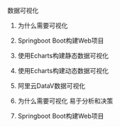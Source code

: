 数据可视化

1. 为什么需要可视化
2. Springboot Boot构建Web项目
3. 使用Echarts构建静态数据可视化
4. 使用Echarts构建动态数据可视化
5. 阿里云DataV数据可视化


1. 为什么需要可视化
    易于分析和决策


2. Springboot Boot构建Web项目












